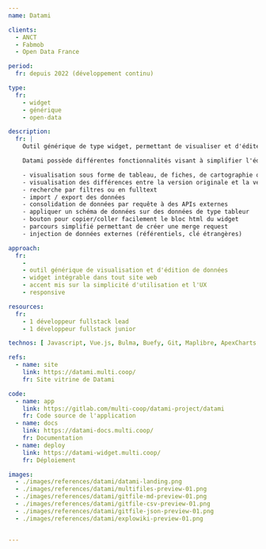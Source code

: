 ```yaml
---
name: Datami

clients: 
  - ANCT
  - Fabmob
  - Open Data France

period: 
  fr: depuis 2022 (développement continu)

type:
  fr:
    - widget
    - générique 
    - open-data

description:
  fr: |
    Outil générique de type widget, permettant de visualiser et d'éditer des données hébeergées sur Github ou Gitlab, voire sur un mediawiki.

    Datami possède différentes fonctionnalités visant à simplifier l'édition de données et leur enrichissement :

    - visualisation sous forme de tableau, de fiches, de cartographie ou data-visualisations
    - visualisation des différences entre la version originale et la version éditée par l'utilisateur
    - recherche par filtres ou en fulltext
    - import / export des données
    - consolidation de données par requête à des APIs externes
    - appliquer un schéma de données sur des données de type tableur
    - bouton pour copier/coller facilement le bloc html du widget
    - parcours simplifié permettant de créer une merge request
    - injection de données externes (référentiels, clé étrangères)

approach:
  fr: 
    - 
    - outil générique de visualisation et d'édition de données
    - widget intégrable dans tout site web
    - accent mis sur la simplicité d'utilisation et l'UX
    - responsive

resources:
  fr: 
    - 1 développeur fullstack lead
    - 1 développeur fullstack junior

technos: [ Javascript, Vue.js, Bulma, Buefy, Git, Maplibre, ApexCharts ]

refs:
  - name: site
    link: https://datami.multi.coop/
    fr: Site vitrine de Datami

code:
  - name: app
    link: https://gitlab.com/multi-coop/datami-project/datami
    fr: Code source de l'application 
  - name: docs
    link: https://datami-docs.multi.coop/
    fr: Documentation
  - name: deploy
    link: https://datami-widget.multi.coop/
    fr: Déploiement

images:
  - ./images/references/datami/datami-landing.png
  - ./images/references/datami/multifiles-preview-01.png
  - ./images/references/datami/gitfile-md-preview-01.png
  - ./images/references/datami/gitfile-csv-preview-01.png
  - ./images/references/datami/gitfile-json-preview-01.png
  - ./images/references/datami/explowiki-preview-01.png


---
```

